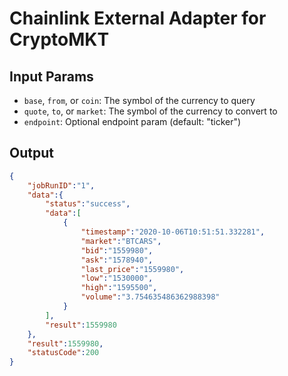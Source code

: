 # Chainlink External Adapter for CryptoMKT

## Input Params

- `base`, `from`, or `coin`: The symbol of the currency to query
- `quote`, `to`, or `market`: The symbol of the currency to convert to
- `endpoint`: Optional endpoint param (default: "ticker")

## Output

```json
{
    "jobRunID":"1",
    "data":{
        "status":"success",
        "data":[
            {
                "timestamp":"2020-10-06T10:51:51.332281",
                "market":"BTCARS",
                "bid":"1559980",
                "ask":"1578940",
                "last_price":"1559980",
                "low":"1530000",
                "high":"1595500",
                "volume":"3.754635486362988398"
            }
        ],
        "result":1559980
    },
    "result":1559980,
    "statusCode":200
}
```
